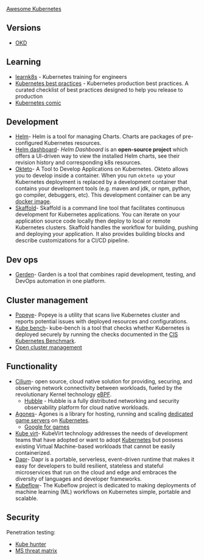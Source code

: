 [Awesome Kubernetes](https://github.com/rust-unofficial/awesome-rust)

## Versions
- [OKD](https://www.okd.io/)

## Learning
- [learnk8s](https://learnk8s.io/) - Kubernetes training for engineers
- [Kubernetes best practices](https://learnk8s.io/production-best-practices) - Kubernetes production best practices. A curated checklist of best practices designed to help you release to production
- [Kubernetes comic](https://cloud.google.com/kubernetes-engine/kubernetes-comic/)

## Development
- [Helm](https://github.com/helm/helm)- Helm is a tool for managing Charts. Charts are packages of pre-configured Kubernetes resources.
- [Helm dashboard](https://github.com/komodorio/helm-dashboard)- _Helm Dashboard_ is an **open-source project** which offers a UI-driven way to view the installed Helm charts, see their revision history and corresponding k8s resources.
- [Okteto](https://github.com/okteto/okteto)- A Tool to Develop Applications on Kubernetes. Okteto allows you to develop inside a container. When you run `okteto up` your Kubernetes deployment is replaced by a development container that contains your development tools (e.g. maven and jdk, or npm, python, go compiler, debuggers, etc). This development container can be any [docker image](https://okteto.com/docs/reference/development-environments/).
- [Skaffold](https://github.com/GoogleContainerTools/skaffold)- Skaffold is a command line tool that facilitates continuous development for Kubernetes applications. You can iterate on your application source code locally then deploy to local or remote Kubernetes clusters. Skaffold handles the workflow for building, pushing and deploying your application. It also provides building blocks and describe customizations for a CI/CD pipeline.

## Dev ops
- [Gerden](https://github.com/garden-io/garden)- Garden is a tool that combines rapid development, testing, and DevOps automation in one platform.

## Cluster management
- [Popeye](https://github.com/derailed/popeye)- Popeye is a utility that scans live Kubernetes cluster and reports potential issues with deployed resources and configurations.
- [Kube bench](https://github.com/aquasecurity/kube-bench)- kube-bench is a tool that checks whether Kubernetes is deployed securely by running the checks documented in the [CIS Kubernetes Benchmark](https://www.cisecurity.org/benchmark/kubernetes/).
- [Open cluster management](https://open-cluster-management.io/)

## Functionality
- [Cilium](https://github.com/cilium)- open source, cloud native solution for providing, securing, and observing network connectivity between workloads, fueled by the revolutionary Kernel technology [eBPF](https://ebpf.io/).
	- [Hubble](https://github.com/cilium/hubble) - Hubble is a fully distributed networking and security observability platform for cloud native workloads.
- [Agones](https://github.com/googleforgames/agones)- Agones is a library for hosting, running and scaling [dedicated game servers](https://en.wikipedia.org/wiki/Game_server#Dedicated_server) on [Kubernetes](https://kubernetes.io).
	- [Google for games](https://github.com/googleforgames)
- [Kube virt](https://kubevirt.io/)- KubeVirt technology addresses the needs of development teams that have adopted or want to adopt [Kubernetes](https://kubernetes.io/) but possess existing Virtual Machine-based workloads that cannot be easily containerized.
- [Dapr](https://github.com/dapr/dapr)- Dapr is a portable, serverless, event-driven runtime that makes it easy for developers to build resilient, stateless and stateful microservices that run on the cloud and edge and embraces the diversity of languages and developer frameworks.
- [Kubeflow](https://www.kubeflow.org/)- The Kubeflow project is dedicated to making deployments of machine learning (ML) workflows on Kubernetes simple, portable and scalable.

## Security
Penetration testing:
- [Kube hunter](https://github.com/aquasecurity/kube-hunter)
- [MS threat matrix](https://microsoft.github.io/Threat-Matrix-for-Kubernetes/)